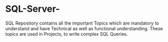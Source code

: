 # SQL-Server-
SQL Repository contains all the important Topics which are mandatory to understand and have Technical as well as functional understanding. These topics are used in Projects, to write complex SQL Queries.
